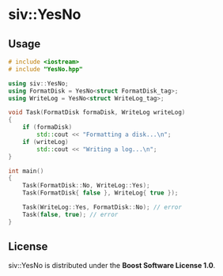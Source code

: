 # siv::YesNo

## Usage
```cpp
# include <iostream>
# include "YesNo.hpp"

using siv::YesNo;
using FormatDisk = YesNo<struct FormatDisk_tag>;
using WriteLog = YesNo<struct WriteLog_tag>;

void Task(FormatDisk formaDisk, WriteLog writeLog)
{
	if (formaDisk)
		std::cout << "Formatting a disk...\n";
	if (writeLog)
		std::cout << "Writing a log...\n";
}

int main()
{
	Task(FormatDisk::No, WriteLog::Yes);
	Task(FormatDisk{ false }, WriteLog{ true });

	Task(WriteLog::Yes, FormatDisk::No); // error
	Task(false, true); // error
}
```

## License
siv::YesNo is distributed under the **Boost Software License 1.0**.
